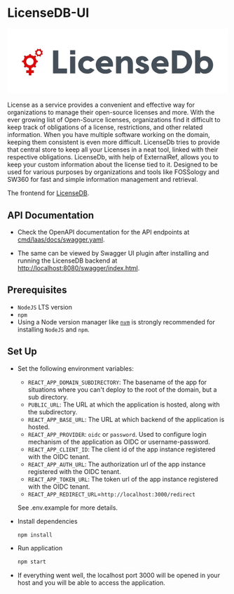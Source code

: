 <!-- 
This is the frontend for https://github.com/fossology/LicenseDb project
    SPDX-License-Identifier: GPL-2.0-only
-->

# LicenseDB-UI

![LicenseDB-UI](src/assets/images/logo.png)

License as a service provides a convenient and effective way for organizations to manage their open-source licenses and more. With the ever growing list of Open-Source licenses, organizations find it difficult to keep track of obligations of a license, restrictions, and other related information. When you have multiple software working on the domain, keeping them consistent is even more difficult. LicenseDb tries to provide that central store to keep all your Licenses in a neat tool, linked with their respective obligations. LicenseDb, with help of ExternalRef, allows you to keep your custom information about the license tied to it. Designed to be used for various purposes by organizations and tools like FOSSology and SW360 for fast and simple information management and retrieval.

The frontend for [LicenseDB](https://github.com/fossology/LicenseDb).

## API Documentation

- Check the OpenAPI documentation for the API endpoints at
[cmd/laas/docs/swagger.yaml](https://github.com/fossology/LicenseDb/blob/main/cmd/laas/docs/swagger.yaml).

- The same can be viewed by Swagger UI plugin after installing and running the
LicenseDB backend at [http://localhost:8080/swagger/index.html](http://localhost:8080/swagger/index.html).

## Prerequisites

- ```NodeJS``` LTS version
- ```npm```
- Using a Node version manager like [```nvm```](https://github.com/nvm-sh/nvm) is strongly recommended for installing ```NodeJS``` and ```npm```.

## Set Up

- Set the following environment variables:
    - ```REACT_APP_DOMAIN_SUBDIRECTORY```: The basename of the app for situations where you can't deploy to the root of the domain, but a sub directory.
    - ```PUBLIC_URL```: The URL at which the application is hosted, along with the subdirectory.
    - ```REACT_APP_BASE_URL```: The URL at which backend of the application is hosted.
    - ```REACT_APP_PROVIDER```: ```oidc``` or ```password```. Used to configure login mechanism of the application as OIDC or username-password.  
    - ```REACT_APP_CLIENT_ID```: The client id of the app instance registered with the OIDC tenant.
    - ```REACT_APP_AUTH_URL```: The authorization url of the app instance registered with the OIDC tenant.
    - ```REACT_APP_TOKEN_URL```: The token url of the app instance registered with the OIDC tenant.
    - ```REACT_APP_REDIRECT_URL```=```http://localhost:3000/redirect```

    See .env.example for more details.
- Install dependencies
   ``` bash 
   npm install
   ```
- Run application
  ```bash
  npm start
  ```
- If everything went well, the localhost port 3000 will be opened in your host and you will be able to access the application.
